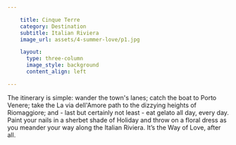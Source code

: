 ```yaml
---

    title: Cinque Terre
    category: Destination
    subtitle: Italian Riviera
    image_url: assets/4-summer-love/p1.jpg

    layout:
      type: three-column
      image_style: background
      content_align: left

---
```


The itinerary is simple: wander the town's lanes; catch the boat to Porto Venere; take the La via dell'Amore path to the dizzying heights of Riomaggiore; and - last but certainly not least - eat gelato all day, every day. Paint your nails in a sherbet shade of Holiday and throw on a floral dress as you meander your way along the Italian Riviera. It’s the Way of Love, after all.
